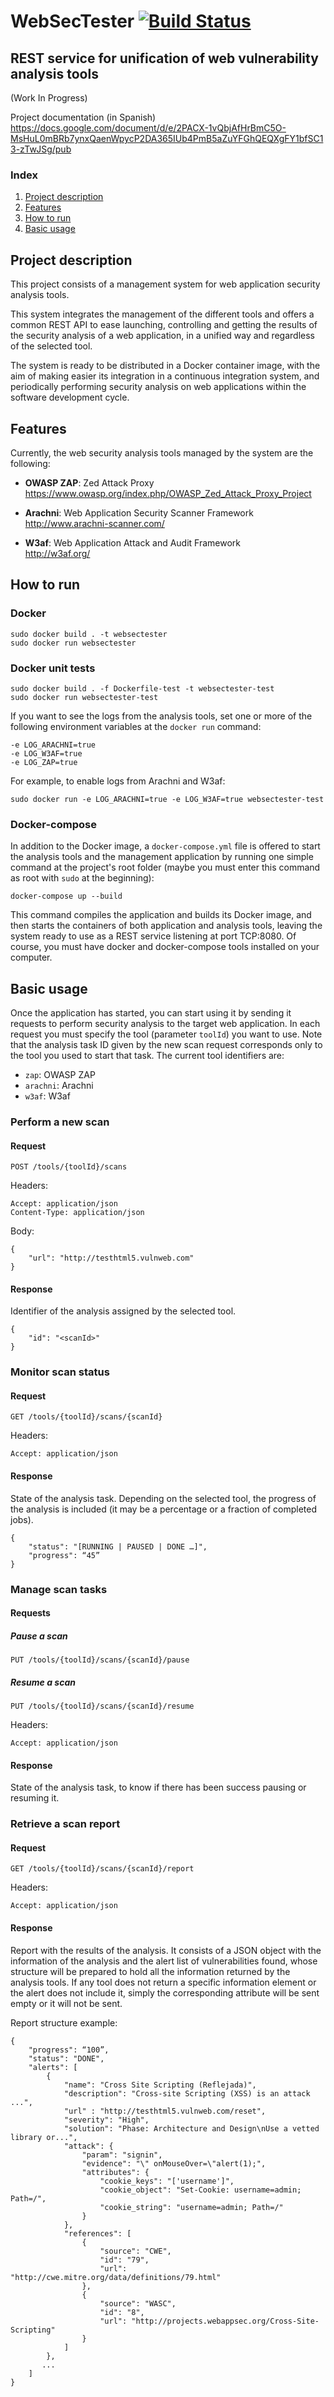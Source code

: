 # WebSecTester    [![Build Status](https://travis-ci.com/j-cascan/17-18_jocafe.svg?branch=master)](https://travis-ci.com/j-cascan/17-18_jocafe)

## REST service for unification of web vulnerability analysis tools

(Work In Progress)

Project documentation (in Spanish)  
https://docs.google.com/document/d/e/2PACX-1vQbjAfHrBmC5O-MsHuL0mBRb7ynxQaenWpycP2DA365IUb4PmB5aZuYFGhQEQXgFY1bfSC13-zTwJSg/pub


### Index

1. [Project description](#project-description)
2. [Features](#features)
3. [How to run](#how-to-run)
4. [Basic usage](#basic-usage)


## Project description
This project consists of a management system for web application security analysis tools.

This system integrates the management of the different tools and offers a common REST API to ease launching, controlling and getting the results of the security analysis of a web application, in a unified way and regardless of the selected tool.

The system is ready to be distributed in a Docker container image, with the aim of making easier its integration in a continuous integration system, and periodically performing security analysis on web applications within the software development cycle.

## Features

Currently, the web security analysis tools managed by the system are the following:

+ **OWASP ZAP**: Zed Attack Proxy  
https://www.owasp.org/index.php/OWASP_Zed_Attack_Proxy_Project

+ **Arachni**: Web Application Security Scanner Framework  
http://www.arachni-scanner.com/

+ **W3af**: Web Application Attack and Audit Framework  
http://w3af.org/

## How to run

### Docker

    sudo docker build . -t websectester
    sudo docker run websectester

### Docker unit tests

    sudo docker build . -f Dockerfile-test -t websectester-test
    sudo docker run websectester-test
    
If you want to see the logs from the analysis tools, set one or more of the following environment variables at the `docker run` command:

    -e LOG_ARACHNI=true
    -e LOG_W3AF=true
    -e LOG_ZAP=true
    
For example, to enable logs from Arachni and W3af:

    sudo docker run -e LOG_ARACHNI=true -e LOG_W3AF=true websectester-test

### Docker-compose

In addition to the Docker image, a `docker-compose.yml` file is offered to start the analysis tools and the management application by running one simple command at the project's root folder (maybe you must enter this command as root with `sudo` at the beginning):

    docker-compose up --build

This command compiles the application and builds its Docker image, and then starts the containers of both application and analysis tools, leaving the system ready to use as a REST service listening at port TCP:8080. Of course, you must have docker and docker-compose tools installed on your computer.

## Basic usage
Once the application has started, you can start using it by sending it requests to perform security analysis to the target web application. In each request you must specify the tool (parameter `toolId`) you want to use. Note that the analysis task ID given by the new scan request corresponds only to the tool you used to start that task. The current tool identifiers are:

+ `zap`: OWASP ZAP
+ `arachni`: Arachni
+ `w3af`: W3af


### Perform a new scan

#### Request

    POST /tools/{toolId}/scans

Headers:

    Accept: application/json
    Content-Type: application/json

Body:

    {
        "url": "http://testhtml5.vulnweb.com"
    }

#### Response

Identifier of the analysis assigned by the selected tool.

    {
        "id": "<scanId>"
    }

### Monitor scan status

#### Request

    GET /tools/{toolId}/scans/{scanId}

Headers:

    Accept: application/json

#### Response

State of the analysis task. Depending on the selected tool, the progress of the analysis is included (it may be a percentage or a fraction of completed jobs).

    {
        "status": "[RUNNING | PAUSED | DONE …]",
        "progress": “45”
    }

### Manage scan tasks

#### Requests

##### Pause a scan

    PUT /tools/{toolId}/scans/{scanId}/pause

##### Resume a scan

    PUT /tools/{toolId}/scans/{scanId}/resume

Headers:

    Accept: application/json

#### Response

State of the analysis task, to know if there has been success pausing or resuming it.

### Retrieve a scan report

#### Request

    GET /tools/{toolId}/scans/{scanId}/report

Headers:

    Accept: application/json

#### Response

Report with the results of the analysis. It consists of a JSON object with the information of the analysis and the alert list of vulnerabilities found, whose structure will be prepared to hold all the information returned by the analysis tools. If any tool does not return a specific information element or the alert does not include it, simply the corresponding attribute will be sent empty or it will not be sent.

Report structure example:

    {
        "progress": “100”,
        "status": "DONE",
        "alerts": [
            {
                "name": "Cross Site Scripting (Reflejada)",
                "description": "Cross-site Scripting (XSS) is an attack ...",
                "url" : "http://testhtml5.vulnweb.com/reset",
                "severity": "High",
                "solution": "Phase: Architecture and Design\nUse a vetted library or...",
                "attack": {
                    "param": "signin",
                    "evidence": "\" onMouseOver=\"alert(1);",
                    "attributes": {
                        "cookie_keys": "['username']",
                        "cookie_object": "Set-Cookie: username=admin; Path=/",
                        "cookie_string": "username=admin; Path=/"
                    }
                },
                "references": [
                    {
                        "source": "CWE",
                        "id": "79",
                        "url": "http://cwe.mitre.org/data/definitions/79.html"
                    },
                    {
                        "source": "WASC",
                        "id": "8",
                        "url": "http://projects.webappsec.org/Cross-Site-Scripting"
                    }
                ]
            },
           ...
        ]
    }

